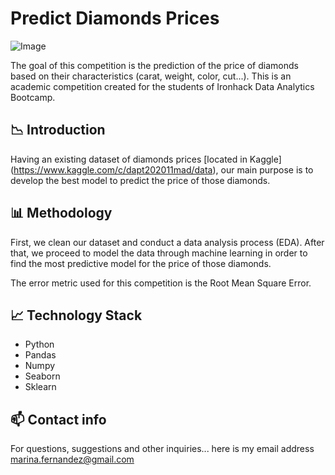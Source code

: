 # Predict Diamonds Prices

![Image](https://robbreport.com/wp-content/uploads/2019/05/lab-grown-diamonds.jpg?w=1000)

The goal of this competition is the prediction of the price of diamonds based on their characteristics (carat, weight, color, cut...). This is an academic competition created for the students of Ironhack Data Analytics Bootcamp.

## :chart_with_downwards_trend: **Introduction**

Having an existing dataset of diamonds prices [located in Kaggle] (https://www.kaggle.com/c/dapt202011mad/data), our main purpose is to develop the best model to predict the price of those diamonds.

## :bar_chart: Methodology

First, we clean our dataset and conduct a data analysis process (EDA). After that, we proceed to model the data through machine learning in order to find the most predictive model for the price of those diamonds.

The error metric used for this competition is the Root Mean Square Error.

## :chart_with_upwards_trend: Technology Stack

* Python
* Pandas
* Numpy
* Seaborn
* Sklearn

## :mailbox: Contact info

For questions, suggestions and other inquiries... here is my email address [marina.fernandez@gmail.com](m.fernandezban@gmail.com)

